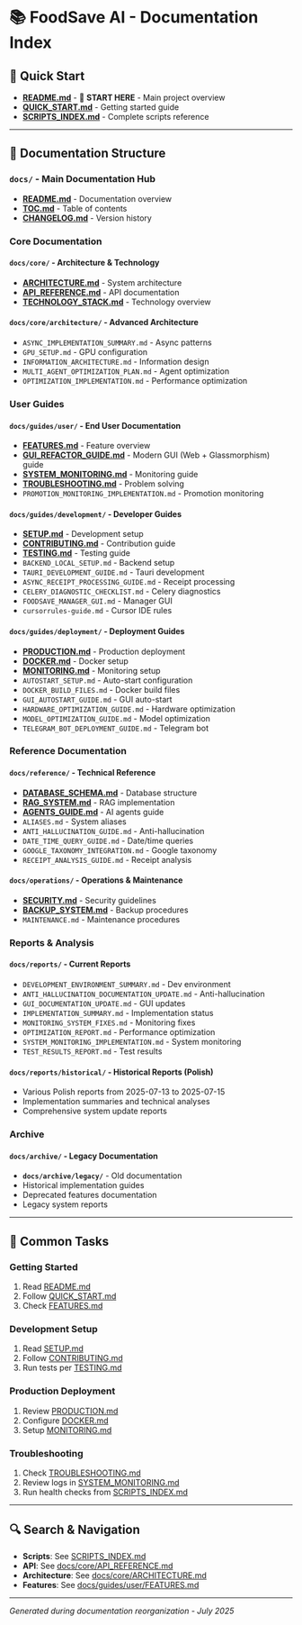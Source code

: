 # 📚 FoodSave AI - Documentation Index

## 🚀 Quick Start

- **[README.md](README.md)** - 🎯 **START HERE** - Main project overview
- **[QUICK_START.md](docs/QUICK_START.md)** - Getting started guide
- **[SCRIPTS_INDEX.md](SCRIPTS_INDEX.md)** - Complete scripts reference

---

## 📖 Documentation Structure

### **`docs/`** - Main Documentation Hub
- **[README.md](docs/README.md)** - Documentation overview
- **[TOC.md](docs/TOC.md)** - Table of contents
- **[CHANGELOG.md](docs/CHANGELOG.md)** - Version history

### **Core Documentation**

#### **`docs/core/`** - Architecture & Technology
- **[ARCHITECTURE.md](docs/core/ARCHITECTURE.md)** - System architecture
- **[API_REFERENCE.md](docs/core/API_REFERENCE.md)** - API documentation
- **[TECHNOLOGY_STACK.md](docs/core/TECHNOLOGY_STACK.md)** - Technology overview

#### **`docs/core/architecture/`** - Advanced Architecture
- `ASYNC_IMPLEMENTATION_SUMMARY.md` - Async patterns
- `GPU_SETUP.md` - GPU configuration
- `INFORMATION_ARCHITECTURE.md` - Information design
- `MULTI_AGENT_OPTIMIZATION_PLAN.md` - Agent optimization
- `OPTIMIZATION_IMPLEMENTATION.md` - Performance optimization

### **User Guides**

#### **`docs/guides/user/`** - End User Documentation
- **[FEATURES.md](docs/guides/user/FEATURES.md)** - Feature overview
- **[GUI_REFACTOR_GUIDE.md](docs/guides/user/GUI_REFACTOR_GUIDE.md)** - Modern GUI (Web + Glassmorphism) guide
- **[SYSTEM_MONITORING.md](docs/guides/user/SYSTEM_MONITORING.md)** - Monitoring guide
- **[TROUBLESHOOTING.md](docs/guides/user/TROUBLESHOOTING.md)** - Problem solving
- `PROMOTION_MONITORING_IMPLEMENTATION.md` - Promotion monitoring

#### **`docs/guides/development/`** - Developer Guides
- **[SETUP.md](docs/guides/development/SETUP.md)** - Development setup
- **[CONTRIBUTING.md](docs/guides/development/CONTRIBUTING.md)** - Contribution guide
- **[TESTING.md](docs/guides/development/TESTING.md)** - Testing guide
- `BACKEND_LOCAL_SETUP.md` - Backend setup
- `TAURI_DEVELOPMENT_GUIDE.md` - Tauri development
- `ASYNC_RECEIPT_PROCESSING_GUIDE.md` - Receipt processing
- `CELERY_DIAGNOSTIC_CHECKLIST.md` - Celery diagnostics
- `FOODSAVE_MANAGER_GUI.md` - Manager GUI
- `cursorrules-guide.md` - Cursor IDE rules

#### **`docs/guides/deployment/`** - Deployment Guides
- **[PRODUCTION.md](docs/guides/deployment/PRODUCTION.md)** - Production deployment
- **[DOCKER.md](docs/guides/deployment/DOCKER.md)** - Docker setup
- **[MONITORING.md](docs/guides/deployment/MONITORING.md)** - Monitoring setup
- `AUTOSTART_SETUP.md` - Auto-start configuration
- `DOCKER_BUILD_FILES.md` - Docker build files
- `GUI_AUTOSTART_GUIDE.md` - GUI auto-start
- `HARDWARE_OPTIMIZATION_GUIDE.md` - Hardware optimization
- `MODEL_OPTIMIZATION_GUIDE.md` - Model optimization
- `TELEGRAM_BOT_DEPLOYMENT_GUIDE.md` - Telegram bot

### **Reference Documentation**

#### **`docs/reference/`** - Technical Reference
- **[DATABASE_SCHEMA.md](docs/reference/DATABASE_SCHEMA.md)** - Database structure
- **[RAG_SYSTEM.md](docs/reference/RAG_SYSTEM.md)** - RAG implementation
- **[AGENTS_GUIDE.md](docs/reference/AGENTS_GUIDE.md)** - AI agents guide
- `ALIASES.md` - System aliases
- `ANTI_HALLUCINATION_GUIDE.md` - Anti-hallucination
- `DATE_TIME_QUERY_GUIDE.md` - Date/time queries
- `GOOGLE_TAXONOMY_INTEGRATION.md` - Google taxonomy
- `RECEIPT_ANALYSIS_GUIDE.md` - Receipt analysis

#### **`docs/operations/`** - Operations & Maintenance
- **[SECURITY.md](docs/operations/SECURITY.md)** - Security guidelines
- **[BACKUP_SYSTEM.md](docs/operations/BACKUP_SYSTEM.md)** - Backup procedures
- `MAINTENANCE.md` - Maintenance procedures

### **Reports & Analysis**

#### **`docs/reports/`** - Current Reports
- `DEVELOPMENT_ENVIRONMENT_SUMMARY.md` - Dev environment
- `ANTI_HALLUCINATION_DOCUMENTATION_UPDATE.md` - Anti-hallucination
- `GUI_DOCUMENTATION_UPDATE.md` - GUI updates
- `IMPLEMENTATION_SUMMARY.md` - Implementation status
- `MONITORING_SYSTEM_FIXES.md` - Monitoring fixes
- `OPTIMIZATION_REPORT.md` - Performance optimization
- `SYSTEM_MONITORING_IMPLEMENTATION.md` - System monitoring
- `TEST_RESULTS_REPORT.md` - Test results

#### **`docs/reports/historical/`** - Historical Reports (Polish)
- Various Polish reports from 2025-07-13 to 2025-07-15
- Implementation summaries and technical analyses
- Comprehensive system update reports

### **Archive**

#### **`docs/archive/`** - Legacy Documentation
- **`docs/archive/legacy/`** - Old documentation
- Historical implementation guides
- Deprecated features documentation
- Legacy system reports

---

## 🎯 Common Tasks

### **Getting Started**
1. Read [README.md](README.md)
2. Follow [QUICK_START.md](docs/QUICK_START.md)
3. Check [FEATURES.md](docs/guides/user/FEATURES.md)

### **Development Setup**
1. Read [SETUP.md](docs/guides/development/SETUP.md)
2. Follow [CONTRIBUTING.md](docs/guides/development/CONTRIBUTING.md)
3. Run tests per [TESTING.md](docs/guides/development/TESTING.md)

### **Production Deployment**
1. Review [PRODUCTION.md](docs/guides/deployment/PRODUCTION.md)
2. Configure [DOCKER.md](docs/guides/deployment/DOCKER.md)
3. Setup [MONITORING.md](docs/guides/deployment/MONITORING.md)

### **Troubleshooting**
1. Check [TROUBLESHOOTING.md](docs/guides/user/TROUBLESHOOTING.md)
2. Review logs in [SYSTEM_MONITORING.md](docs/guides/user/SYSTEM_MONITORING.md)
3. Run health checks from [SCRIPTS_INDEX.md](SCRIPTS_INDEX.md)

---

## 🔍 Search & Navigation

- **Scripts**: See [SCRIPTS_INDEX.md](SCRIPTS_INDEX.md)
- **API**: See [docs/core/API_REFERENCE.md](docs/core/API_REFERENCE.md)
- **Architecture**: See [docs/core/ARCHITECTURE.md](docs/core/ARCHITECTURE.md)
- **Features**: See [docs/guides/user/FEATURES.md](docs/guides/user/FEATURES.md)

---

*Generated during documentation reorganization - July 2025*